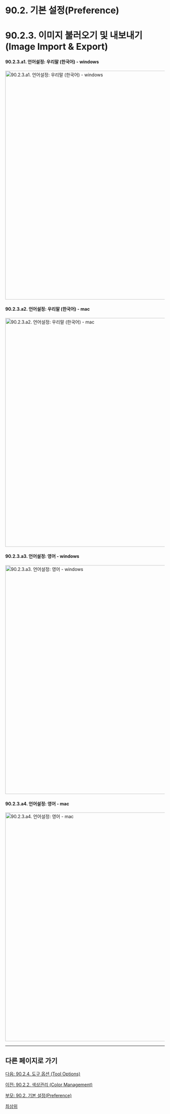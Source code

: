 # 90.2. 기본 설정(Preference)
# 90.2.3. 이미지 불러오기 및 내보내기 (Image Import & Export)

#### 90.2.3.a1. 언어설정: 우리말 (한국어) - windows

<img width="720" alt="90.2.3.a1. 언어설정: 우리말 (한국어) - windows" environment="MacOS:Sonoma 14.2.1 GIMP 2.10.36" src="https://github.com/wonder13662/gimp/assets/15767104/a5884460-99cc-44c3-92a0-ee6bf517cb79">

#### 90.2.3.a2. 언어설정: 우리말 (한국어) - mac

<img width="720" alt="90.2.3.a2. 언어설정: 우리말 (한국어) - mac" environment="MacOS:Sonoma 14.2.1 GIMP 2.10.36" src="https://github.com/wonder13662/gimp/assets/15767104/37c834d2-0fd1-42a2-9a86-4471802d79b3">

#### 90.2.3.a3. 언어설정: 영어 - windows

<img width="720" alt="90.2.3.a3. 언어설정: 영어 - windows" environment="MacOS:Sonoma 14.2.1 GIMP 2.10.36" src="https://github.com/wonder13662/gimp/assets/15767104/8f0e09bd-9e9e-4677-9855-f7abbfc2df2d">

#### 90.2.3.a4. 언어설정: 영어 - mac

<img width="720" alt="90.2.3.a4. 언어설정: 영어 - mac" environment="MacOS:Sonoma 14.2.1 GIMP 2.10.36" src="https://github.com/wonder13662/gimp/assets/15767104/ca697eb3-646f-4cff-9572-69f530bc6af9">


***

## 다른 페이지로 가기

[다음: 90.2.4. 도구 옵션 (Tool Options)](./90-02-04-tool-options.md)

[이전: 90.2.2. 색상관리 (Color Management)](./90-02-02-color-management.md)

[부모: 90.2. 기본 설정(Preference)](./90-02-00-preference.md)

[최상위](./00-home.md)

